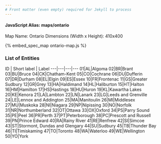 ```yaml
---
# Front matter (even empty) required for Jekyll to process
---
```


#### JavaScript Alias: maps/ontario

Map Name: Ontario
Dimensions (Width x Height): 410x400



{% embed_spec_map ontario-map.js %}

### List of Entities

ID | Short label | Label
---|---|---|---
01|AL|Algoma
02|BR|Brant
03|BU|Bruce
04|CK|Chatham-Kent
05|CO|Cochrane
06|DU|Dufferin
07|DR|Durham
08|EL|Elgin
09|ES|Essex
10|FR|Frontenac
11|GS|Greater Sudbury
12|GR|Grey
13|HA|Haldimand
14|HL|Haliburton
15|HT|Halton
16|HM|Hamilton
17|HS|Hastings
18|HU|Huron
19|KL|Kawartha Lakes
20|KE|Kenora
21|LA|Lambton
22|LN|Lanark
23|LG|Leeds and Grenville
24|LE|Lennox and Addington
25|MA|Manitoulin
26|MI|Middlesex
27|MU|Muskoka
28|NI|Niagara
29|NP|Nipissing
30|NO|Norfolk
31|NR|Northumberland
32|OT|Ottawa
33|OX|Oxford
34|PS|Parry Sound
35|PE|Peel
36|PR|Perth
37|PT|Peterborough
38|PC|Prescott and Russell
39|PN|Prince Edward
40|RA|Rainy River
41|RE|Renfrew
42|SI|Simcoe
43|ST|Stormont, Dundas and Glengary
44|SU|Sudbury
45|TB|Thunder Bay
46|TI|Timiskaming
47|TO|Toronto
48|WA|Waterloo
49|WE|Wellington
50|YO|York

